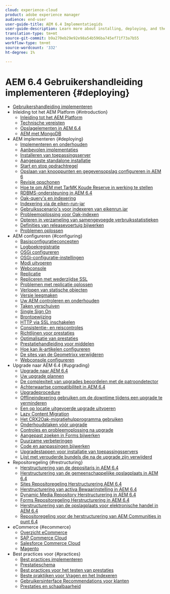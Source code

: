 ```yaml
---
cloud: experience-cloud
product: adobe experience manager
audience: end-user
user-guide-title: AEM 6.4 Implementatiegids
user-guide-description: Learn more about installing, deploying, and the architecture of Adobe Experience Manager 6.4, including our Adobe Managed Services cloud deployment.
translation-type: tm+mt
source-git-commit: b9a270eb29e92e98a54b596ba745ef71f73a7b55
workflow-type: tm+mt
source-wordcount: '332'
ht-degree: 1%

---
```



# AEM 6.4 Gebruikershandleiding implementeren {#deploying}

+ [Gebruikershandleiding implementeren](home.md)
+ Inleiding tot het AEM Platform {#introduction}
   + [Inleiding tot het AEM Platform](platform.md)
   + [Technische vereisten](technical-requirements.md)
   + [Opslagelementen in AEM 6.4](storage-elements-in-aem-6.md)
   + [AEM met MongoDB](aem-with-mongodb.md)
+ AEM implementeren {#deploying}
   + [Implementeren en onderhouden](deploy.md)
   + [Aanbevolen implementaties](recommended-deploys.md)
   + [Installeren van toepassingsserver](application-server-install.md)
   + [Aangepaste standalone installatie](custom-standalone-install.md)
   + [Start en stop opdrachtregel](command-line-start-and-stop.md)
   + [Opslaan van knooppunten en gegevensopslag configureren in AEM 6](data-store-config.md)
   + [Revisie opschonen](revision-cleanup.md)
   + [Hoe te om AEM met TarMK Koude Reserve in werking te stellen](tarmk-cold-standby.md)
   + [RDBMS-ondersteuning in AEM 6.4](rdbms-support-in-aem.md)
   + [Oak-query&#39;s en indexering](queries-and-indexing.md)
   + [Indexering via de eiken-run-jar](indexing-via-the-oak-run-jar.md)
   + [Gebruiksscenario&#39;s voor indexeren van eikenrun.jar](oak-run-indexing-usecases.md)
   + [Probleemoplossing voor Oak-indexen](troubleshooting-oak-indexes.md)
   + [Opteren in verzameling van samengevoegde verbruiksstatistieken](opt-in-aggregated-usage-statistics.md)
   + [Definities van releasevoertuig bijwerken](update-release-vehicle-definitions.md)
   + [Problemen oplossen](troubleshooting.md)
+ AEM configureren {#configuring}
   + [Basisconfiguratieconcepten](configuring.md)
   + [Logboekregistratie](configure-logging.md)
   + [OSGi configureren](configuring-osgi.md)
   + [OSGi-configuratie-instellingen](osgi-configuration-settings.md)
   + [Modi uitvoeren](configure-runmodes.md)
   + [Webconsole](web-console.md)
   + [Replicatie](replication.md)
   + [Repliceren met wederzijdse SSL](mssl-replication.md)
   + [Problemen met replicatie oplossen](troubleshoot-rep.md)
   + [Verlopen van statische objecten](expiration-static-objects.md)
   + [Versie leegmaken](version-purging.md)
   + [Uw AEM controleren en onderhouden](monitoring-and-maintaining.md)
   + [Taken verschuiven](offloading.md)
   + [Single Sign On](single-sign-on.md)
   + [Brontoewijzing](resource-mapping.md)
   + [HTTP via SSL inschakelen](/help/sites-administering/ssl-by-default.md)
   + [Consistentie- en reiscontroles](consistency-check.md)
   + [Richtlijnen voor prestaties](performance-guidelines.md)
   + [Optimalisatie van prestaties](configuring-performance.md)
   + [Prestatiehandleiding voor middelen](assets-performance-sizing.md)
   + [Hoe kan ik-artikelen configureren](ht-deploy.md)
   + [De sites van de Geometrixx verwijderen](removing-the-geometrixx-sites.md)
   + [Webconsole configureren](configuring-web-console.md)
+ Upgrade naar AEM 6.4 {#upgrading}
   + [Upgrade naar AEM 6.4](upgrade.md)
   + [Uw upgrade plannen](upgrade-planning.md)
   + [De complexiteit van upgrades beoordelen met de patroondetector](pattern-detector.md)
   + [Achterwaartse compatibiliteit in AEM 6.4](backward-compatibility.md)
   + [Upgradeprocedure](upgrade-procedure.md)
   + [Offlineindexering gebruiken om de downtime tijdens een upgrade te verminderen](upgrade-offline-reindexing.md)
   + [Een op locatie uitgevoerde upgrade uitvoeren](in-place-upgrade.md)
   + [Lazy Content Migration](lazy-content-migration.md)
   + [Het CRX2Oak-migratiehulpprogramma gebruiken](using-crx2oak.md)
   + [Onderhoudstaken vóór upgrade](pre-upgrade-maintenance-tasks.md)
   + [Controles en probleemoplossing na upgrade](post-upgrade-checks-and-troubleshooting.md)
   + [Aangepast zoeken in Forms bijwerken](upgrading-custom-search-forms.md)
   + [Duurzame verbeteringen](sustainable-upgrades.md)
   + [Code en aanpassingen bijwerken](upgrading-code-and-customizations.md)
   + [Upgradestappen voor installatie van toepassingsservers](app-server-upgrade.md)
   + [Lijst met verouderde bundels die na de upgrade zijn verwijderd](obsolete-bundles.md)
+ Repositoregeling {#restructuring}
   + [Herstructurering van de depositaris in AEM 6.4](repository-restructuring.md)
   + [Herstructurering van de gemeenschappelijke opslagplaats in AEM 6.4](all-repository-restructuring-in-aem-6-4.md)
   + [Sites Repositoregeling Herstructurering AEM 6.4](sites-repository-restructuring-in-aem-6-4.md)
   + [Herstructurering van activa Bewaarinstelling in AEM 6.4](assets-repository-restructuring-in-aem-6-4.md)
   + [Dynamic Media Repository Herstructurering in AEM 6.4](dynamicmedia-repository-restructuring-in-aem-6-4.md)
   + [Forms Repositoregeling Herstructurering in AEM 6.4](forms-repository-restructuring-in-aem-6-4.md)
   + [Herstructurering van de opslagplaats voor elektronische handel in AEM 6.4](ecommerce-repository-restructuring-in-aem-6-4.md)
   + [Repositoregeling voor de herstructurering van AEM Communities in punt 6.4](communities-repository-restructuring-in-aem-6-4.md)
+ eCommerce {#ecommerce}
   + [Overzicht eCommerce](ecommerce.md)
   + [SAP Commerce Cloud](sap-commerce-cloud.md)
   + [Salesforce Commerce Cloud](https://github.com/adobe/commerce-salesforce)
   + [Magento](https://www.adobe.io/apis/experiencecloud/commerce-integration-framework/integrations.html#!AdobeDocs/commerce-cif-documentation/master/integrations/02-AEM-Magento.md)
+ Best practices voor {#practices}
   + [Best practices implementeren](best-practices.md)
   + [Prestatieschema](performance-tree.md)
   + [Best practices voor het testen van prestaties](best-practices-for-performance-testing.md)
   + [Beste praktijken voor Vragen en het Indexeren](best-practices-for-queries-and-indexing.md)
   + [Gebruikersinterface Recommendations voor klanten](ui-recommendations.md)
   + [Prestaties en schaalbaarheid](performance.md)


<!--

To be removed:
[Quickstart for AEM Screens](setting-up-a-basic-project-screens.md)
[Device Control Center](device-control-center.md)
[repository-restructuring-in-aem64](repository-restructuring-in-aem64.md)
[Web Console] (configuring-web-console.md)
[Configuring and Deploying AEM Screens](configuring-screens-introduction.md)
[Kickstart Guide](kickstart-for-aem-screens.md)
/help/sites/deploying/using/performance-lp.md
/help/sites-deploying/do-not-delete-performance-guidelines-pdf.md
/help/sites-deploying/removing-the-geometrixx-sites.md
/help/sites-deploying/consistency-check.md

Redirects:
[(Enabling HTTP Over SSL)](config-ssl.md) redirect to /content/help/en/experience-manager/6-4/sites-administering/ssl-by-default
-->
